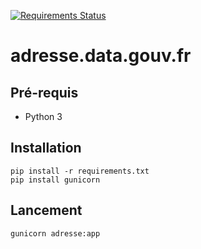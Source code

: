 [![Requirements Status](https://requires.io/github/etalab/adresse.data.gouv.fr/requirements.svg?branch=master)](https://requires.io/github/etalab/adresse.data.gouv.fr/requirements/?branch=master)

# adresse.data.gouv.fr

## Pré-requis

* Python 3

## Installation

```
pip install -r requirements.txt
pip install gunicorn
```

## Lancement

```
gunicorn adresse:app
```
